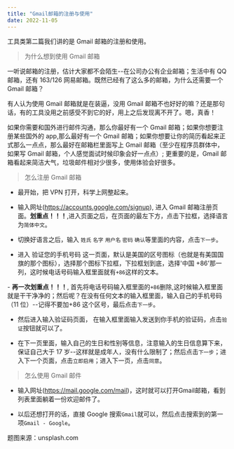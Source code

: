 ```yaml
---
title: "Gmail邮箱的注册与使用"
date: 2022-11-05
---
```

<link rel="stylesheet" type="text/css" href="/common01.css">

工具类第二篇我们讲的是 Gmail 邮箱的注册和使用。

<blockquote class="blockquote">为什么想到使用 Gmail 邮箱</blockquote>

一听说邮箱的注册，估计大家都不会陌生--在公司办公有企业邮箱；生活中有 QQ 邮箱，还有 163/126 网易邮箱。既然已经有了这么多的邮箱，为什么还需要一个 Gmail 邮箱？

有人认为使用 Gmail 邮箱就是在装逼，没用 Gmail 邮箱不也好好的嘛？还是那句话，有的工具没用之前感受不到它的好，用上之后发现离不开了。嗯，真香！

如果你需要和国外进行邮件沟通，那么你最好有一个 Gmail 邮箱；如果你想要注册某些国外的 app,那么最好有一个 Gmail 邮箱；如果你想要让你的简历看起来正式那么一点点，那么最好在邮箱栏里面写上 Gmail 邮箱（至少在程序员群体中，如果写 Gmail 邮箱，个人感觉面试时候印象会好一点点）; 更重要的是，Gmail 邮箱看起来简洁大气，垃圾邮件相对少很多，使用体验会好很多。

<blockquote class="blockquote">怎么注册 Gmail 邮箱</blockquote>

- 最开始，把 VPN 打开，科学上网整起来。

- 输入网址(https://accounts.google.com/signup), 进入 Gmail 邮箱注册页面。**划重点！！！**,进入页面之后，在页面的最左下方，点击下拉框，选择语言为`简体中文`。

- 切换好语言之后，输入 `姓氏` `名字` `用户名` `密码` `确认`等里面的内容，点击`下一步`。

- 进入 验证您的手机号码 这一页面，默认是美国的区号图标（也就是有美国国旗的那个图标），选择那个图标下拉框，下拉框划到底，选择'中国 +86'那一列，这时候电话号码输入框里面就有`+86`这样的文本。

- **再一次划重点！！！**, 首先将电话号码输入框里面的`+86`删除,这时候输入框里面就是干干净净的；然后呢？在没有任何文本的输入框里面，输入自己的手机号码（11 位）--记得不要加+86 这个区号，最后点击`下一步`。

- 然后进入输入验证码页面， 在输入框里面输入发送到你手机的验证码，点击`验证`按钮就可以了。

- 在下一页里面，输入自己的生日和性别等信息，注意输入的生日信息算下来，保证自己大于 17 岁--这样就是成年人，没有什么限制了；然后点击`下一步`；进入下一个页面，点击`立即启用`；进入下一页，点击`同意`。

<blockquote class="blockquote">怎么使用 Gmail 邮件</blockquote>

- 输入网址(https://mail.google.com/mail)，这时就可以打开Gmail邮箱，看到列表里面躺着一份欢迎邮件了。

- 以后还想打开的话，直接 Google 搜索`Gmail`就可以，然后点击搜索到的第一项`Gmail - Google`。

题图来源：unsplash.com

